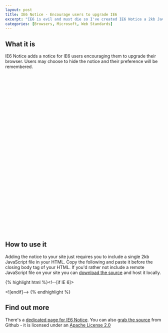 ```yaml
--- 
layout: post
title: IE6 Notice - Encourage users to upgrade IE6
excerpt: "IE6 is evil and must die so I've created IE6 Notice a 2kb JavaScript file that adds a notice to sites encouraging users to upgrade from IE6. "
categories: [Browsers, Microsoft, Web Standards]
---
```

## What it is 

IE6 Notice adds a notice for IE6 users encouraging them to upgrade their browser. Users may choose to hide the notice and their preference will be remembered.

<object width="640" height="505"><param name="movie" value="http://www.youtube.com/v/xF2-QbP8Z1k&amp;hl=en&amp;fs=1&amp;hd=1"></param><param name="allowFullScreen" value="true"></param><param name="allowscriptaccess" value="always"></param><embed src="http://www.youtube.com/v/xF2-QbP8Z1k&amp;hl=en&amp;fs=1&amp;hd=1" type="application/x-shockwave-flash" allowscriptaccess="always" allowfullscreen="true" width="640" height="505"></embed></object>

## How to use it 

Adding the notice to your site just requires you to include a single 2kb JavaScript file in your HTML. Copy the following and paste it before the closing body tag of your HTML. If you'd rather not include a remote JavaScript file on your site you can [download the source][1] and host it locally.  

{% highlight html %}<!--[if IE 6]>
<script type="text/javascript" src="http://shapeshed.github.com/ie6-notice/ie6notice-1.0.0.min.js"></script>
<![endif]-->
{% endhighlight %}

## Find out more

There's a [dedicated page for IE6 Notice][2]. You can also [grab the source][1] from Github - it is licensed under an [Apache License 2.0][3]

 [1]: http://github.com/shapeshed/ie6-notice/
 [2]: http://shapeshed.github.com/ie6-notice/
 [3]: http://www.apache.org/licenses/LICENSE-2.0.html
